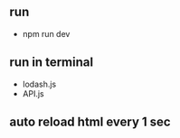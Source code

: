 ## run
- npm run dev

## run in terminal
- lodash.js
- API.js


## auto reload html every 1 sec
<meta http-equiv="refresh" content="1"> 